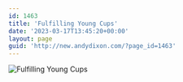 ```yaml
---
id: 1463
title: 'Fulfilling Young Cups'
date: '2023-03-17T13:45:20+00:00'
layout: page
guid: 'http://new.andydixon.com/?page_id=1463'
---
```


![Fulfilling Young Cups](https://i0.wp.com/assets.g8x2.ldn.idrivee2-23.com/posters/Fulfilling%20Young%20Cups%2001.jpg?w=1200&ssl=1 "Fulfilling Young Cups")